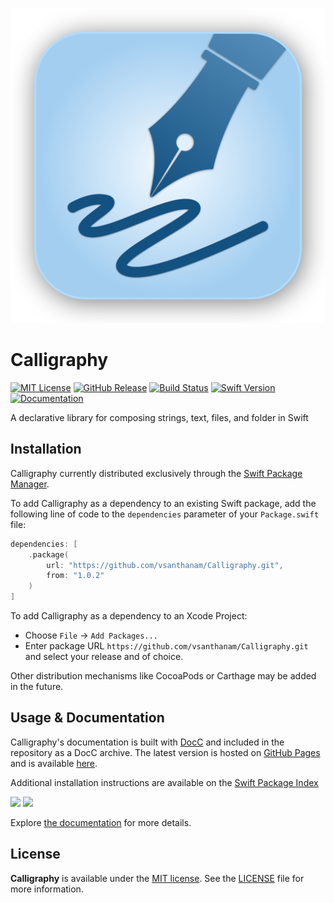 [![Calligraphy](https://raw.githubusercontent.com/vsanthanam/Calligraphy/main/Resources/Icon.png)](https://www.usecalligraphy.com)

# Calligraphy

[![MIT License](https://img.shields.io/github/license/vsanthanam/Calligraphy)](https://github.com/vsanthanam/Calligraphy/blob/main/LICENSE)
[![GitHub Release](https://img.shields.io/github/v/release/vsanthanam/Calligraphy?include_prereleases)](https://github.com/vsanthanam/Calligraphy/releases)
[![Build Status](https://img.shields.io/github/check-runs/vsanthanam/Calligraphy/main)](https://github.com/vsanthanam/Calligraphy/actions)
[![Swift Version](https://img.shields.io/badge/swift-6.1-critical)](https://swift.org)
[![Documentation](https://img.shields.io/badge/Documentation-GitHub-8A2BE2)](https://usecalligraphy.com/docs/documentation/calligraphy)

A declarative library for composing strings, text, files, and folder in Swift

## Installation

Calligraphy currently distributed exclusively through the [Swift Package Manager](https://www.swift.org/package-manager/). 

To add Calligraphy as a dependency to an existing Swift package, add the following line of code to the `dependencies` parameter of your `Package.swift` file:

```swift
dependencies: [
    .package(
        url: "https://github.com/vsanthanam/Calligraphy.git",
        from: "1.0.2"
    )
]
```

To add Calligraphy as a dependency to an Xcode Project: 

- Choose `File` → `Add Packages...`
- Enter package URL `https://github.com/vsanthanam/Calligraphy.git` and select your release and of choice.

Other distribution mechanisms like CocoaPods or Carthage may be added in the future.

## Usage & Documentation

Calligraphy's documentation is built with [DocC](https://developer.apple.com/documentation/docc) and included in the repository as a DocC archive. The latest version is hosted on [GitHub Pages](https://pages.github.com) and is available [here](https://usecalligraphy.com/docs/documentation/calligraphy).

Additional installation instructions are available on the [Swift Package Index](https://swiftpackageindex.com/vsanthanam/Calligraphy)

[![](https://img.shields.io/endpoint?url=https%3A%2F%2Fswiftpackageindex.com%2Fapi%2Fpackages%2Fvsanthanam%2FCalligraphy%2Fbadge%3Ftype%3Dswift-versions)](https://swiftpackageindex.com/vsanthanam/Calligraphy)
[![](https://img.shields.io/endpoint?url=https%3A%2F%2Fswiftpackageindex.com%2Fapi%2Fpackages%2Fvsanthanam%2FCalligraphy%2Fbadge%3Ftype%3Dplatforms)](https://swiftpackageindex.com/vsanthanam/Calligraphy)

Explore [the documentation](https://usecalligraphy.com/docs/documentation/calligraphy) for more details.

## License

**Calligraphy** is available under the [MIT license](https://en.wikipedia.org/wiki/MIT_License). See the [LICENSE](https://github.com/vsanthanam/Calligraphy/blob/main/LICENSE) file for more information.

